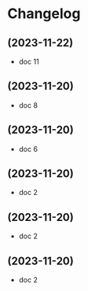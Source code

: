 # Changelog

## (2023-11-22)

* doc 11

## (2023-11-20)

* doc 8

## (2023-11-20)

* doc 6

## (2023-11-20)

* doc 2

## (2023-11-20)

* doc 2

## (2023-11-20)

* doc 2